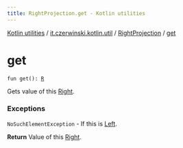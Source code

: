 ```yaml
---
title: RightProjection.get - Kotlin utilities
---
```


[Kotlin utilities](../../index.html) / [it.czerwinski.kotlin.util](../index.html) / [RightProjection](index.html) / [get](./get.html)

# get

`fun get(): `[`R`](index.html#R)

Gets value of this [Right](../-right/index.html).

### Exceptions

`NoSuchElementException` - If this is [Left](../-left/index.html).

**Return**
Value of this [Right](../-right/index.html).

